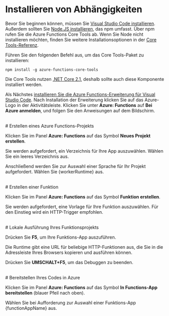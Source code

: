 # Installieren von Abhängigkeiten

Bevor Sie beginnen können, müssen Sie [Visual Studio Code installieren](https://go.microsoft.com/fwlink/?linkid=2016593). Außerdem sollten Sie [Node.JS installieren](https://go.microsoft.com/fwlink/?linkid=2016195), das npm umfasst. Über npm rufen Sie die Azure Functions Core Tools ab. Wenn Sie Node nicht installieren möchten, finden Sie weitere Installationsoptionen in der [Core Tools-Referenz](https://go.microsoft.com/fwlink/?linkid=2016192).

Führen Sie den folgenden Befehl aus, um das Core Tools-Paket zu installieren:

``` npm install -g azure-functions-core-tools ```

Die Core Tools nutzen [.NET Core 2.1](https://go.microsoft.com/fwlink/?linkid=2016373), deshalb sollte auch diese Komponente installiert werden.

Als Nächstes [installieren Sie die Azure Functions-Erweiterung für Visual Studio Code](https://go.microsoft.com/fwlink/?linkid=2016800). Nach Installation der Erweiterung klicken Sie auf das Azure-Logo in der Aktivitätsleiste. Klicken Sie unter **Azure: Functions** auf **Bei Azure anmelden**, und folgen Sie den Anweisungen auf dem Bildschirm.

<br/>
# Erstellen eines Azure Functions-Projekts

Klicken Sie im Panel **Azure: Functions** auf das Symbol **Neues Projekt erstellen**.

Sie werden aufgefordert, ein Verzeichnis für Ihre App auszuwählen. Wählen Sie ein leeres Verzeichnis aus.

Anschließend werden Sie zur Auswahl einer Sprache für Ihr Projekt aufgefordert. Wählen Sie {workerRuntime} aus.

<br/>
# Erstellen einer Funktion

Klicken Sie im Panel **Azure: Functions** auf das Symbol **Funktion erstellen**.

Sie werden aufgefordert, eine Vorlage für Ihre Funktion auszuwählen. Für den Einstieg wird ein HTTP-Trigger empfohlen.

<br/>
# Lokale Ausführung Ihres Funktionsprojekts

Drücken Sie **F5**, um Ihre Funktions-App auszuführen.

Die Runtime gibt eine URL für beliebige HTTP-Funktionen aus, die Sie in die Adressleiste Ihres Browsers kopieren und ausführen können.

Drücken Sie **UMSCHALT+F5**, um das Debuggen zu beenden.

<br/>
# Bereitstellen Ihres Codes in Azure

Klicken Sie im Panel **Azure: Functions** auf das Symbol **In Functions-App bereitstellen** (blauer Pfeil nach oben).

Wählen Sie bei Aufforderung zur Auswahl einer Funktions-App {functionAppName} aus.
